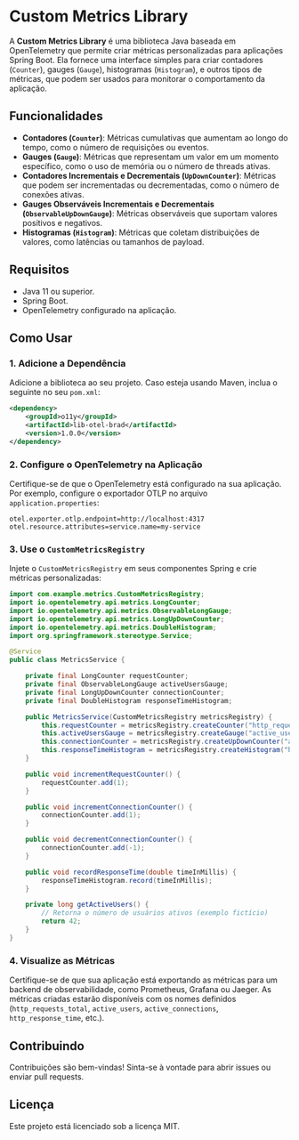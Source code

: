 # Custom Metrics Library

A **Custom Metrics Library** é uma biblioteca Java baseada em OpenTelemetry que permite criar métricas personalizadas para aplicações Spring Boot. Ela fornece uma interface simples para criar contadores (`Counter`), gauges (`Gauge`), histogramas (`Histogram`), e outros tipos de métricas, que podem ser usados para monitorar o comportamento da aplicação.

## Funcionalidades

- **Contadores (`Counter`)**: Métricas cumulativas que aumentam ao longo do tempo, como o número de requisições ou eventos.
- **Gauges (`Gauge`)**: Métricas que representam um valor em um momento específico, como o uso de memória ou o número de threads ativas.
- **Contadores Incrementais e Decrementais (`UpDownCounter`)**: Métricas que podem ser incrementadas ou decrementadas, como o número de conexões ativas.
- **Gauges Observáveis Incrementais e Decrementais (`ObservableUpDownGauge`)**: Métricas observáveis que suportam valores positivos e negativos.
- **Histogramas (`Histogram`)**: Métricas que coletam distribuições de valores, como latências ou tamanhos de payload.

## Requisitos

- Java 11 ou superior.
- Spring Boot.
- OpenTelemetry configurado na aplicação.

## Como Usar

### 1. Adicione a Dependência

Adicione a biblioteca ao seu projeto. Caso esteja usando Maven, inclua o seguinte no seu `pom.xml`:

```xml
<dependency>
    <groupId>o11y</groupId>
    <artifactId>lib-otel-brad</artifactId>
    <version>1.0.0</version>
</dependency>
```

### 2. Configure o OpenTelemetry na Aplicação

Certifique-se de que o OpenTelemetry está configurado na sua aplicação. Por exemplo, configure o exportador OTLP no arquivo `application.properties`:

```properties
otel.exporter.otlp.endpoint=http://localhost:4317
otel.resource.attributes=service.name=my-service
```

### 3. Use o `CustomMetricsRegistry`

Injete o `CustomMetricsRegistry` em seus componentes Spring e crie métricas personalizadas:

```java
import com.example.metrics.CustomMetricsRegistry;
import io.opentelemetry.api.metrics.LongCounter;
import io.opentelemetry.api.metrics.ObservableLongGauge;
import io.opentelemetry.api.metrics.LongUpDownCounter;
import io.opentelemetry.api.metrics.DoubleHistogram;
import org.springframework.stereotype.Service;

@Service
public class MetricsService {

    private final LongCounter requestCounter;
    private final ObservableLongGauge activeUsersGauge;
    private final LongUpDownCounter connectionCounter;
    private final DoubleHistogram responseTimeHistogram;

    public MetricsService(CustomMetricsRegistry metricsRegistry) {
        this.requestCounter = metricsRegistry.createCounter("http_requests_total", "Total de requisições HTTP");
        this.activeUsersGauge = metricsRegistry.createGauge("active_users", "Número de usuários ativos", this::getActiveUsers);
        this.connectionCounter = metricsRegistry.createUpDownCounter("active_connections", "Número de conexões ativas");
        this.responseTimeHistogram = metricsRegistry.createHistogram("http_response_time", "Tempo de resposta HTTP");
    }

    public void incrementRequestCounter() {
        requestCounter.add(1);
    }

    public void incrementConnectionCounter() {
        connectionCounter.add(1);
    }

    public void decrementConnectionCounter() {
        connectionCounter.add(-1);
    }

    public void recordResponseTime(double timeInMillis) {
        responseTimeHistogram.record(timeInMillis);
    }

    private long getActiveUsers() {
        // Retorna o número de usuários ativos (exemplo fictício)
        return 42;
    }
}
```

### 4. Visualize as Métricas

Certifique-se de que sua aplicação está exportando as métricas para um backend de observabilidade, como Prometheus, Grafana ou Jaeger. As métricas criadas estarão disponíveis com os nomes definidos (`http_requests_total`, `active_users`, `active_connections`, `http_response_time`, etc.).

## Contribuindo

Contribuições são bem-vindas! Sinta-se à vontade para abrir issues ou enviar pull requests.

## Licença

Este projeto está licenciado sob a licença MIT.
